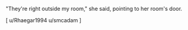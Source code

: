 "They're right outside my room," she said, pointing to her room's door.

\[ u/Rhaegar1994 u/smcadam \]